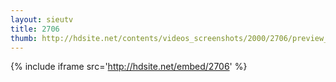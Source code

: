 ```yaml
---
layout: sieutv
title: 2706
thumb: http://hdsite.net/contents/videos_screenshots/2000/2706/preview_360p.mp4.jpg
---
```

{% include iframe src='http://hdsite.net/embed/2706' %}
 
